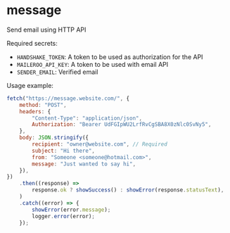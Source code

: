 # message

Send email using HTTP API

Required secrets:

- `HANDSHAKE_TOKEN`: A token to be used as authorization for the API
- `MAILEROO_API_KEY`: A token to be used with email API
- `SENDER_EMAIL`: Verified email

Usage example:

```js
fetch("https://message.website.com/", {
	method: "POST",
	headers: {
		"Content-Type": "application/json",
		Authorization: "Bearer UdFGIpWU2LrfRvCgSBA8X0zNlc0SvNy5",
	},
	body: JSON.stringify({
		recipient: "owner@website.com", // Required
		subject: "Hi there",
		from: "Someone <someone@hotmail.com>",
		message: "Just wanted to say hi",
	}),
})
	.then((response) =>
		response.ok ? showSuccess() : showError(response.statusText),
	)
	.catch((error) => {
		showError(error.message);
		logger.error(error);
	});
```
